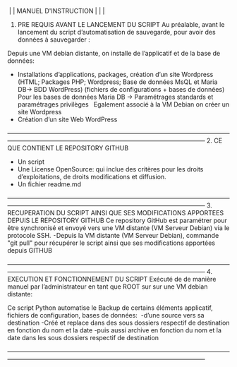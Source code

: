  | | MANUEL D'INSTRUCTION | | |


1. PRE REQUIS AVANT LE LANCEMENT DU SCRIPT
Au préalable, avant le lancement du script d’automatisation de sauvegarde, pour avoir des données à sauvegarder :

Depuis une VM debian distante, on installe de l’applicatif et de la base de données:
- Installations d’applications, packages, création d’un site Wordpress 
(HTML; Packages PHP; Wordpress; Base de données MsQL et Maria DB-> BDD WordPress)
(fichiers de configurations + bases de données)
Pour les bases de données Maria DB -> Paramétrages standards et paramétrages privilèges
 
Egalement associé à la VM Debian on créer un site Wordpress
- Création d’un site Web WordPress

————————————————————————————————————————————————————————————————————
2. CE QUE CONTIENT LE REPOSITORY GITHUB
- Un script
- Une License OpenSource: qui inclue des critères pour les droits d’exploitations, de droits modifications et diffusion.
- Un fichier readme.md

————————————————————————————————————————————————————————————————————
3. RECUPERATION DU SCRIPT AINSI QUE SES MODIFICATIONS APPORTEES DEPUIS LE REPOSITORY GITHUB
Ce repository GitHub est paramétrer pour être synchronisé et envoyé vers une VM distante (VM Serveur Debian) via le protocole SSH. 
⁃Depuis la VM distante (VM Serveur Debian), commande "git pull" pour récupérer le script ainsi que ses modifications apportées depuis GITHUB 

————————————————————————————————————————————————————————————————————
4. EXECUTION ET FONCTIONNEMENT DU SCRIPT
Exécuté de de manière manuel par l’administrateur en tant que ROOT sur sur une VM debian distante:

Ce script Python automatise le Backup de certains éléments applicatif, fichiers de configuration, bases de données:  
-d’une source vers sa destination 
-Créé et replace dans des sous dossiers respectif de destination en fonction du nom et la date
-puis aussi archive en fonction du nom et la date dans les sous dossiers respectif de destination

————————————————————————————————————————————————————————————————————
